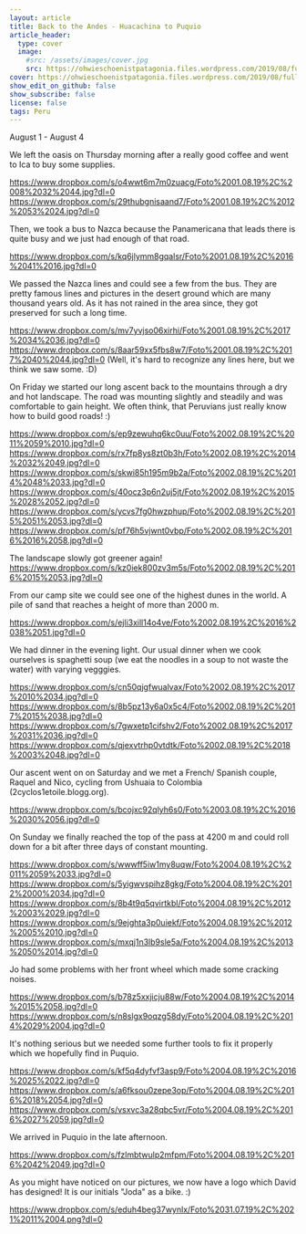 ```yaml
---
layout: article
title: Back to the Andes - Huacachina to Puquio
article_header:
  type: cover
  image:
    #src: /assets/images/cover.jpg
    src: https://ohwieschoenistpatagonia.files.wordpress.com/2019/08/fullsizerender_ezy-watermark_04-08-2019_07-38-18pm.jpg
cover: https://ohwieschoenistpatagonia.files.wordpress.com/2019/08/fullsizerender_ezy-watermark_04-08-2019_07-38-18pm.jpg
show_edit_on_github: false
show_subscribe: false
license: false
tags: Peru 
---
```


August 1 - August 4

We left the oasis on Thursday morning after a really good coffee and went to Ica to buy some supplies.

<!--more-->

https://www.dropbox.com/s/o4wwt6m7m0zuacg/Foto%2001.08.19%2C%2008%2032%2044.jpg?dl=0
https://www.dropbox.com/s/29thubgnisaand7/Foto%2001.08.19%2C%2012%2053%2024.jpg?dl=0

Then, we took a bus to Nazca because the Panamericana that leads there is quite busy and we just had enough of that road.

https://www.dropbox.com/s/kq6jlymm8gqalsr/Foto%2001.08.19%2C%2016%2041%2016.jpg?dl=0

We passed the Nazca lines and could see a few from the bus. They are pretty famous lines and pictures in the desert ground which are many thousand years old. As it has not rained in the area since, they got preserved for such a long time.

https://www.dropbox.com/s/mv7yvjso06xirhi/Foto%2001.08.19%2C%2017%2034%2036.jpg?dl=0
https://www.dropbox.com/s/8aar59xx5fbs8w7/Foto%2001.08.19%2C%2017%2040%2044.jpg?dl=0
(Well, it's hard to recognize any lines here, but we think we saw some. :D)

On Friday we started our long ascent back to the mountains through a dry and hot landscape. The road was mounting slightly and steadily and was comfortable to gain height. We often think, that Peruvians just really know how to build good roads! :)

https://www.dropbox.com/s/ep9zewuhq6kc0uu/Foto%2002.08.19%2C%2011%2059%2010.jpg?dl=0
https://www.dropbox.com/s/rx7fp8ys8zt0b3h/Foto%2002.08.19%2C%2014%2032%2049.jpg?dl=0
https://www.dropbox.com/s/skwi85h195m9b2a/Foto%2002.08.19%2C%2014%2048%2033.jpg?dl=0
https://www.dropbox.com/s/40ocz3p6n2uj5jt/Foto%2002.08.19%2C%2015%2028%2052.jpg?dl=0
https://www.dropbox.com/s/ycvs7fg0hwzphup/Foto%2002.08.19%2C%2015%2051%2053.jpg?dl=0
https://www.dropbox.com/s/pf76h5vjwnt0vbp/Foto%2002.08.19%2C%2016%2016%2058.jpg?dl=0

The landscape slowly got greener again!
https://www.dropbox.com/s/kz0iek800zv3m5s/Foto%2002.08.19%2C%2016%2015%2053.jpg?dl=0

From our camp site we could see one of the highest dunes in the world. A pile of sand that reaches a height of more than 2000 m.

https://www.dropbox.com/s/ejli3xill14o4ve/Foto%2002.08.19%2C%2016%2038%2051.jpg?dl=0

We had dinner in the evening light. Our usual dinner when we cook ourselves is spaghetti soup (we eat the noodles in a soup to not waste the water) with varying vegggies.

https://www.dropbox.com/s/cn50qjgfwualvax/Foto%2002.08.19%2C%2017%2010%2034.jpg?dl=0
https://www.dropbox.com/s/8b5pz13y6a0x5c4/Foto%2002.08.19%2C%2017%2015%2038.jpg?dl=0
https://www.dropbox.com/s/7gwxetp1cifshv2/Foto%2002.08.19%2C%2017%2031%2036.jpg?dl=0
https://www.dropbox.com/s/qjexvtrhp0vtdtk/Foto%2002.08.19%2C%2018%2003%2048.jpg?dl=0

Our ascent went on on Saturday and we met a French/ Spanish couple, Raquel and Nico, cycling from Ushuaia to Colombia (2cyclos1etoile.blogg.org).

https://www.dropbox.com/s/bcojxc92qlyh6s0/Foto%2003.08.19%2C%2016%2030%2056.jpg?dl=0

On Sunday we finally reached the top of the pass at 4200 m and could roll down for a bit after three days of constant mounting.

https://www.dropbox.com/s/wwwff5iw1my8uqw/Foto%2004.08.19%2C%2011%2059%2033.jpg?dl=0
https://www.dropbox.com/s/5yigwvspihz8gkg/Foto%2004.08.19%2C%2012%2000%2034.jpg?dl=0
https://www.dropbox.com/s/8b4t9q5qvirtkbl/Foto%2004.08.19%2C%2012%2003%2029.jpg?dl=0
https://www.dropbox.com/s/9ejghta3p0uiekf/Foto%2004.08.19%2C%2012%2005%2010.jpg?dl=0
https://www.dropbox.com/s/mxqj1n3lb9sle5a/Foto%2004.08.19%2C%2013%2050%2014.jpg?dl=0

Jo had some problems with her front wheel which made some cracking noises.

https://www.dropbox.com/s/b78z5xxjicju88w/Foto%2004.08.19%2C%2014%2015%2058.jpg?dl=0
https://www.dropbox.com/s/n8slgx9oqzg58dy/Foto%2004.08.19%2C%2014%2029%2004.jpg?dl=0

It's nothing serious but we needed some further tools to fix it properly which we hopefully find in Puquio.

https://www.dropbox.com/s/kf5q4dyfvf3asp9/Foto%2004.08.19%2C%2016%2025%2022.jpg?dl=0
https://www.dropbox.com/s/a6fksou0zepe3op/Foto%2004.08.19%2C%2016%2018%2054.jpg?dl=0
https://www.dropbox.com/s/vsxvc3a28qbc5vr/Foto%2004.08.19%2C%2016%2027%2059.jpg?dl=0

We arrived in Puquio in the late afternoon.

https://www.dropbox.com/s/fzlmbtwulp2mfpm/Foto%2004.08.19%2C%2016%2042%2049.jpg?dl=0

As you might have noticed on our pictures, we now have a logo which David has designed! It is our initials "Joda" as a bike. :)

https://www.dropbox.com/s/eduh4beg37wynlx/Foto%2031.07.19%2C%2021%2011%2004.png?dl=0